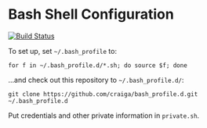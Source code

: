 # Bash Shell Configuration

[![Build Status](https://travis-ci.com/craiga/bash_profile.d.svg?branch=master)](https://travis-ci.com/craiga/bash_profile.d)

To set up, set `~/.bash_profile` to:

    for f in ~/.bash_profile.d/*.sh; do source $f; done

…and check out this repository to `~/.bash_profile.d/`:

    git clone https://github.com/craiga/bash_profile.d.git ~/.bash_profile.d

Put credentials and other private information in `private.sh`.
